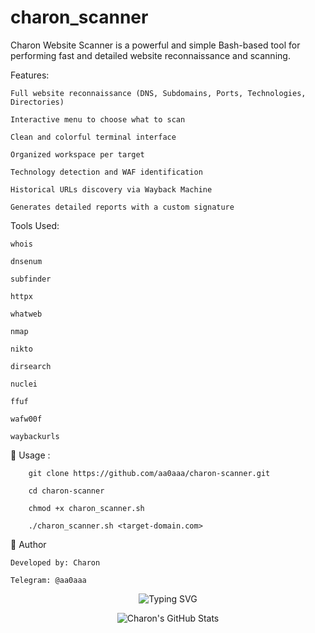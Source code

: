 # charon_scanner
Charon Website Scanner is a powerful and simple Bash-based tool for performing fast and detailed website reconnaissance and scanning.


 Features:

    Full website reconnaissance (DNS, Subdomains, Ports, Technologies, Directories)

    Interactive menu to choose what to scan

    Clean and colorful terminal interface

    Organized workspace per target

    Technology detection and WAF identification

    Historical URLs discovery via Wayback Machine

    Generates detailed reports with a custom signature


Tools Used:

    whois

    dnsenum

    subfinder

    httpx

    whatweb

    nmap

    nikto

    dirsearch

    nuclei

    ffuf

    wafw00f

    waybackurls


🚀 Usage : 

        git clone https://github.com/aa0aaa/charon-scanner.git

        cd charon-scanner

        chmod +x charon_scanner.sh

        ./charon_scanner.sh <target-domain.com>




📢 Author

    Developed by: Charon

    Telegram: @aa0aaa

 <p align="center"> <img src="https://readme-typing-svg.demolab.com?font=Fira+Code&pause=1000&center=true&width=435&lines=Cybersecurity+Researcher;Ethical+Hacker;Bash+Developer;Security+Tools+Maker" alt="Typing SVG" /> </p> 

 <p align="center"> <img src="https://github-readme-stats.vercel.app/api?username=aa0aaa&show_icons=true&theme=radical" alt="Charon's GitHub Stats" /> </p> 
